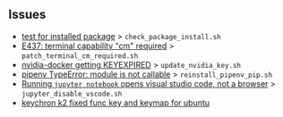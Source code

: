 ## Issues

- [test for installed package](https://linuxconfig.org/how-to-test-for-installed-package-using-shell-script-on-ubuntu-and-debian) > `check_package_install.sh`
- [E437: terminal capability "cm" required](https://blog.slowb.ro/fix-terminal-capability-cm-required/) > `patch_terminal_cm_required.sh` 
- [nvidia-docker getting KEYEXPIRED](https://github.com/NVIDIA/nvidia-docker/issues/833) > `update_nvidia_key.sh`
- [pipenv TypeError: module is not callable](https://github.com/pypa/pipenv/issues/2871) > `reinstall_pipenv_pip.sh`
- [Running `jupyter notebook` opens visual studio code, not a browser](https://github.com/jupyter/notebook/issues/4304) > `jupyter_disable_vscode.sh`
- [keychron k2 fixed func key and keymap for ubuntu](https://github.com/Kurgol/keychron/blob/master/k2.md)
